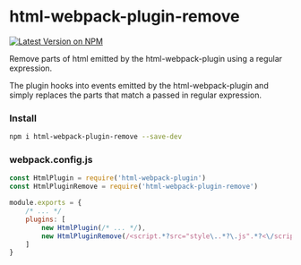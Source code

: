 # html-webpack-plugin-remove

[![Latest Version on NPM](https://img.shields.io/npm/v/html-webpack-plugin-remove.svg?style=flat-square)](https://www.npmjs.com/package/html-webpack-plugin-remove)

Remove parts of html emitted by the html-webpack-plugin using a regular expression.

The plugin hooks into events emitted by the html-webpack-plugin and simply replaces the parts that match a passed in regular expression.

### Install
```bash
npm i html-webpack-plugin-remove --save-dev
```

### webpack.config.js
```js
const HtmlPlugin = require('html-webpack-plugin')
const HtmlPluginRemove = require('html-webpack-plugin-remove')

module.exports = {
	/* ... */
	plugins: [
		new HtmlPlugin(/* ... */),
		new HtmlPluginRemove(/<script.*?src="style\..*?\.js".*?<\/script>/)
	]
}
```
